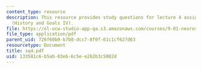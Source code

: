 ```yaml
---
content_type: resource
description: This resource provides study questions for lecture 4 assigned readings
  (History and Goals IV).
file: https://ol-ocw-studio-app-qa.s3.amazonaws.com/courses/9-01-neuroscience-and-behavior-fall-2003/133581c6b5ab03eb6c5ee2b2b3c5082d_sq4.pdf
file_type: application/pdf
parent_uid: 726f60b9-b7b8-dcc7-8f0f-61c1cf627d63
resourcetype: Document
title: sq4.pdf
uid: 133581c6-b5ab-03eb-6c5e-e2b2b3c5082d
---
```

